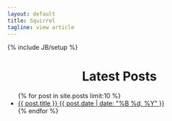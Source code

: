 ```yaml
---
layout: default
title: Squirrel
tagline: view article
---
```

{% include JB/setup %}

<h1 style="text-align:center">Latest Posts</h1>
<ul class="post-list">
    {% for post in site.posts limit:10 %}
        <li>
            <article>
                <a href="{{ site.url }}{{ post.url }}">
                    <span class="entry-title"> {{ post.title }} </span>
                    <span class="entry-date">
                        <time datetime="{{ post.date | date_to_xmlschema }}">{{ post.date | date: "%B %d, %Y" }}</time>
                    </span>
                </a>
            </article>
        </li>
    {% endfor %}
</ul>

